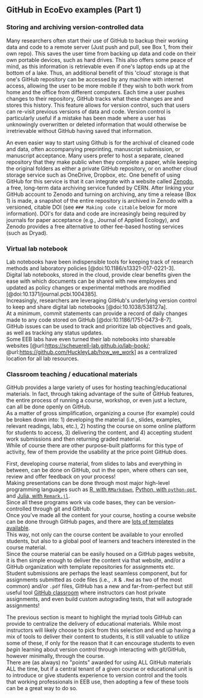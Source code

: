 ## GitHub in EcoEvo examples (Part 1)

### Storing and archiving version-controlled data
<!--*contributors to this section: Dylan Gomes, Emma Hudgins* -->

Many researchers often start their use of GitHub to backup their working data and code to a remote server (Just push and pull, see Box 1, from their own repo). 
This saves the user time from backing up data and code on their own portable devices, such as hard drives. 
This also offers some peace of mind, as this information is retrievable even if one's laptop ends up at the bottom of a lake. 
Thus, an additional benefit of this 'cloud' storage is that one's GitHub repository can be accessed by any machine with internet access, allowing the user to be more mobile if they wish to both work from home and the office from different computers. 
Each time a user pushes changes to their repository, GitHub tracks what these changes are and stores this history. 
This feature allows for version control, such that users can re-visit previous versions of data and code. 
Version control is particularly useful if a mistake has been made where a user has unknowingly overwritten or deleted information that would otherwise be irretrievable without GitHub having saved that information.

An even easier way to start using Github is for the archival of cleaned code and data, often accompanying preprinting, manuscript submission, or manuscript acceptance. 
Many users prefer to host a separate, cleaned repository that they make public when they complete a paper, while keeping the original folders as either a private GitHub repository, or on another cloud storage service such as OneDrive, Dropbox, etc.
One benefit of using GitHub for this service is that it can integrate with a website called [Zenodo](www.zenodo.org), a free, long-term data archiving service funded by CERN. 
After linking your GitHub account to Zenodo and turning on archiving, any time a release (Box 1) is made, a snapshot of the entire repository is archived in Zenodo with a versioned, citable DOI (see `### Making code citable` below for more information).
DOI's for data and code are increasingly being required by journals for paper acceptance (e.g., Journal of Applied Ecology), and Zenodo provides a free alternative to other fee-based hosting services (such as Dryad).

### Virtual lab notebook
<!--*contributors to this section: RCO* -->
Lab notebooks have been indispensible tools for keeping track of research methods and laboratory policies [@doi:10.1186/s13321-017-0221-3].  
Digital lab notebooks, stored in the cloud, provide clear benefits given the ease with which documents can be shared with new employees and updated as policy changes or experimental methods are modified [@doi:10.1371/journal.pcbi.1004385].  
Increasingly, researchers are leveraging GitHub's underlying version control to keep and share digital lab notebooks [@doi:10.1038/538127a].  
At a minimum, commit statements can provide a record of daily changes made to any code stored on GitHub [@doi:10.1186/1751-0473-8-7].  
GitHub issues can be used to track and prioritize lab objectives and goals, as well as tracking any status updates.  
Some EEB labs have even turned their lab notebooks into shareable websites [@url:https://scheuerell-lab.github.io/lab-book/; @url:https://github.com/HuckleyLab/how_we_work] as a centralized location for all lab resources.  

### Classroom teaching / educational materials
<!-- *contributors to this section: Cole Brookson* -->

GitHub provides a large variety of uses for hosting teaching/educational materials. 
In fact, through taking advantage of the suite of GitHub features, the entire process of running a course, workshop, or even just a lecture, can all be done openly on GitHub.  
As a matter of gross simplification, organizing a course (for example) could be broken down into: 1) developing the material (i.e., slides, examples, relevant readings, labs, etc.), 2) hosting the course on some online platform for students to access, 3) delivering the content, and 4) accepting student work submissions and then returning graded material.  
While of course there are other purpose-built platforms for this type of activity, few of them provide the usability at the price point GitHub does. 

First, developing course material, from slides to labs and everything in between, can be done on GitHub, out in the open, where others can see, review and offer feedback on your process!  
Making presentations can be done through most major high-level programming languages such as [R, with `RMarkdown`](https://rmarkdown.rstudio.com/lesson-11.html), [Python, with `python-ppt`](https://python-pptx.readthedocs.io/en/latest/index.html), and [Julia, with `Remark.jl`](https://juliapackages.com/p/remark).  
Since all these programs work via code bases, they can be version-controlled through git and GitHub.  
Once you've made all the content for your course, hosting a course website can be done through GitHub pages, and there are [lots of templates available](https://github.com/topics/course-website).  
This way, not only can the course content be available to your enrolled students, but also to a global pool of learners and teachers interested in the course material.  
Since the course material can be easily housed on a GitHub pages website, it is then simple enough to deliver the content via that website, and/or a GitHub organization with template repositories for assignments etc.  
Student submissions are perhaps the least seamless component, but for assignments submitted as code files (i.e., `.R` & `.Rmd` as two of the most common) and/or `.pdf` files, GitHub has a new and far-from-perfect but still useful tool [GitHub classroom](https://classroom.github.com/) where instructors can host private assignments, and even build custom autograding tests, that will autograde assignments!
 
The previous section is meant to highlight the myriad tools GitHub can provide to centralize the delivery of educational materials.
While most instructors will likely choose to pick from this selection and end up having a mix of tools to deliver their content to students, it is still valuable to utilize some of these, if only for the reason that it can encourage students to even *begin* learning about version control through interacting with git/GitHub, however minimally, through the course.  
There are (as always) no "points" awarded for using ALL GitHub materials ALL the time, but if a central tenant of a given course or educational unit is to introduce or give students experience to version control and the tools that working professionals in EEB use, then adopting a few of these tools can be a great way to do so.